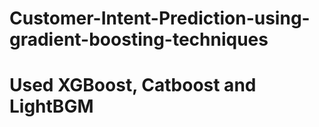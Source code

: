 # Customer-Intent-Prediction-using-gradient-boosting-techniques
# Used XGBoost, Catboost and LightBGM
